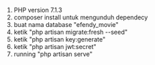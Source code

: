1. PHP version 7.1.3
2. composer install untuk mengunduh dependecy
3. buat nama database "efendy_movie"
4. ketik "php artisan migrate:fresh --seed"
5. ketik "php artisan key:generate"
6. ketik "php artisan jwt:secret"
7. running "php artisan serve"